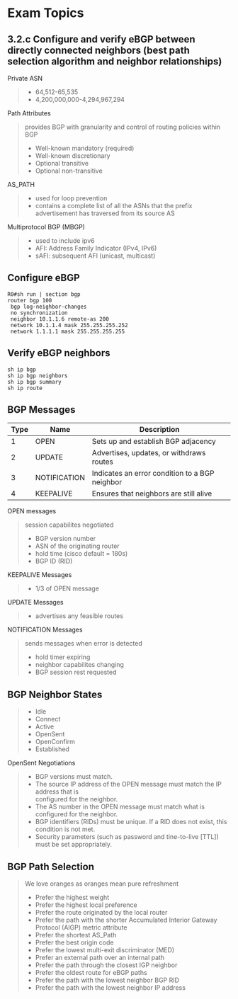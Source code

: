 # Exam Topics 


## 3.2.c Configure and verify eBGP between directly connected neighbors (best path selection algorithm and neighbor relationships)

Private ASN

> * 64,512-65,535
> * 4,200,000,000-4,294,967,294


Path Attributes 

> provides BGP with granularity and control of routing policies within BGP
> * Well-known mandatory (required)
> * Well-known discretionary
> * Optional transitive
> * Optional non-transitive 


AS_PATH

> * used for loop prevention 
> * contains a complete list of all the ASNs that the prefix advertisement has
>   traversed from its source AS 


Multiprotocol BGP (MBGP) 

> * used to include ipv6 
> * AFI: Address Family Indicator (IPv4, IPv6) 
> * sAFI: subsequent AFI (unicast, multicast) 


## Configure eBGP 

```
R0#sh run | section bgp
router bgp 100
 bgp log-neighbor-changes
 no synchronization
 neighbor 10.1.1.6 remote-as 200
 network 10.1.1.4 mask 255.255.255.252
 network 1.1.1.1 mask 255.255.255.255
```

 
## Verify eBGP neighbors 

```
sh ip bgp 
sh ip bgp neighbors 
sh ip bgp summary 
sh ip route 
```


## BGP Messages 

Type | Name | Description 
--- | --- | ---
1 | OPEN | Sets up and establish BGP adjacency 
2 | UPDATE | Advertises, updates, or withdraws routes
3 | NOTIFICATION | Indicates an error condition to a BGP neighbor 
4 | KEEPALIVE | Ensures that neighbors are still alive 


OPEN messages

> session capabilites negotiated
> * BGP version number 
> * ASN of the originating router
> * hold time (cisco default = 180s) 
> * BGP ID (RID)


KEEPALIVE Messages 

> * 1/3 of OPEN message 


UPDATE Messages 

> * advertises any feasible routes 


NOTIFICATION Messages

> sends messages when error is detected 
> * hold timer expiring 
> * neighbor capabilites changing 
> * BGP session rest requested 


## BGP Neighbor States 

> * Idle
> * Connect
> * Active
> * OpenSent
> * OpenConfirm
> * Established

OpenSent Negotiations 

> * BGP versions must match.
> * The source IP address of the OPEN message must match the IP address that is  
> configured for the neighbor.
> * The AS number in the OPEN message must match what is configured for the neighbor.
> * BGP identifiers (RIDs) must be unique. If a RID does not exist, this
> condition is not met.
> * Security parameters (such as password and tine-to-live [TTL]) must be set
>  appropriately.


## BGP Path Selection 

> We love oranges as oranges mean pure refreshment 
> * Prefer the highest weight
> * Prefer the highest local preference
> * Prefer the route originated by the local router
> * Prefer the path with the shorter Accumulated Interior Gateway Protocol (AIGP) metric attribute
> * Prefer the shortest AS_Path
> * Prefer the best origin code
> * Prefer the lowest multi-exit discriminator (MED)
> * Prefer an external path over an internal path
> * Prefer the path through the closest IGP neighbor
> * Prefer the oldest route for eBGP paths
> * Prefer the path with the lowest neighbor BGP RID
> * Prefer the path with the lowest neighbor IP address
